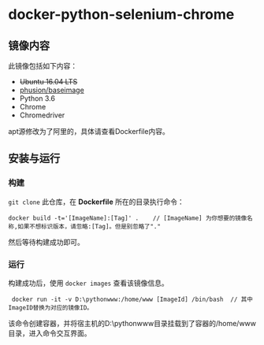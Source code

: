 # docker-python-selenium-chrome

## 镜像内容

此镜像包括如下内容：

- ~~Ubuntu 16.04 LTS~~
- [phusion/baseimage](https://github.com/phusion/baseimage-docker)
- Python 3.6
- Chrome
- Chromedriver

apt源修改为了阿里的，具体请查看Dockerfile内容。

## 安装与运行
### 构建

`git clone` 此仓库，在 **Dockerfile** 所在的目录执行命令： 

	docker build -t='[ImageName]:[Tag]' .    // [ImageName] 为你想要的镜像名称,如果不想标识版本，请忽略:[Tag]。但是别忽略了"."

然后等待构建成功即可。


### 运行

构建成功后，使用 `docker images` 查看该镜像信息。

	 docker run -it -v D:\pythonwww:/home/www [ImageId] /bin/bash  // 其中ImageID替换为对应的镜像ID。

该命令创建容器，并将宿主机的D:\pythonwww目录挂载到了容器的/home/www目录，进入命令交互界面。